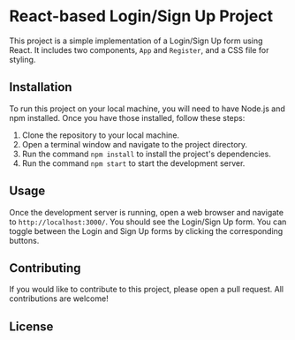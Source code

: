 # React-based Login/Sign Up Project

This project is a simple implementation of a Login/Sign Up form using React. It includes two components, `App` and `Register`, and a CSS file for styling.

## Installation

To run this project on your local machine, you will need to have Node.js and npm installed. Once you have those installed, follow these steps:

1. Clone the repository to your local machine.
2. Open a terminal window and navigate to the project directory.
3. Run the command `npm install` to install the project's dependencies.
4. Run the command `npm start` to start the development server.

## Usage

Once the development server is running, open a web browser and navigate to `http://localhost:3000/`. You should see the Login/Sign Up form. You can toggle between the Login and Sign Up forms by clicking the corresponding buttons.

## Contributing

If you would like to contribute to this project, please open a pull request. All contributions are welcome!

## License

